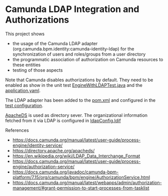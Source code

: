 # Camunda LDAP Integration and Authorizations

This project shows
- the usage of the Camunda LDAP adapter (org.camunda.bpm.identity:camunda-identity-ldap)
for the synchronization of users and roles/groups from a user directory
- the programmatic association of authorization on Camunda resources to these entities
- testing of those aspects

Note that Camunda disables authorizations by default. They need to be enabled as show in 
the unit test [EngineWithLDAPTest.java](./src/test/java/org/camunda/example/EngineWithLDAPTest.java) and the [application.yaml](./src/main/resources/application.yaml).

The LDAP adapter has been added to the [pom.xml](./pom.xml) and configured in the [test configuration](./src/test/resources/camunda.cfg.xml).

[ApacheDS](https://directory.apache.org/apacheds/) is used as directory sever. The organizational
information fetched from it via LDAP is configured in [ldapConfig.ldif](./src/test/resources/ldapConfig.ldif)

References
- https://docs.camunda.org/manual/latest/user-guide/process-engine/identity-service/  
- https://directory.apache.org/apacheds/  
- https://en.wikipedia.org/wiki/LDAP_Data_Interchange_Format
- https://docs.camunda.org/manual/latest/user-guide/process-engine/authorization-service/  
- https://docs.camunda.org/javadoc/camunda-bpm-platform/7.15/org/camunda/bpm/engine/AuthorizationService.html
- https://docs.camunda.org/manual/latest/webapps/admin/authorization-management/#grant-permission-to-start-processes-from-tasklist



